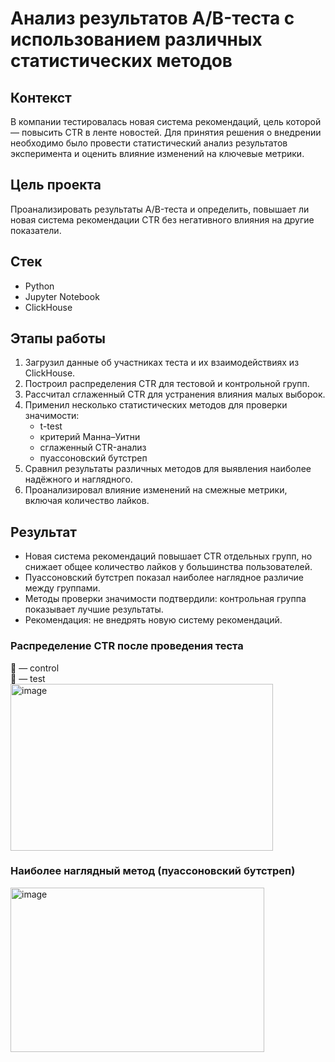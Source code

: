 # Анализ результатов A/B-теста с использованием различных статистических методов

## Контекст
В компании тестировалась новая система рекомендаций, цель которой — повысить CTR в ленте новостей. Для принятия решения о внедрении необходимо было провести статистический анализ результатов эксперимента и оценить влияние изменений на ключевые метрики.

## Цель проекта
Проанализировать результаты A/B-теста и определить, повышает ли новая система рекомендации CTR без негативного влияния на другие показатели.

## Стек
- Python
- Jupyter Notebook
- ClickHouse

## Этапы работы
1. Загрузил данные об участниках теста и их взаимодействиях из ClickHouse.
2. Построил распределения CTR для тестовой и контрольной групп.
3. Рассчитал сглаженный CTR для устранения влияния малых выборок.
4. Применил несколько статистических методов для проверки значимости:
   - t-test
   - критерий Манна–Уитни
   - сглаженный CTR-анализ
   - пуассоновский бутстреп
5. Сравнил результаты различных методов для выявления наиболее надёжного и наглядного.
6. Проанализировал влияние изменений на смежные метрики, включая количество лайков.

## Результат
- Новая система рекомендаций повышает CTR отдельных групп, но снижает общее количество лайков у большинства пользователей.
- Пуассоновский бутстреп показал наиболее наглядное различие между группами.
- Методы проверки значимости подтвердили: контрольная группа показывает лучшие результаты.
- Рекомендация: не внедрять новую систему рекомендаций.

### Распределение CTR после проведения теста
🔴 — control  
🔵 — test  
<img width="420" height="267" alt="image" src="https://github.com/user-attachments/assets/0f9c365d-e1f0-47df-8c25-6e89e189a7f7" />

### Наиболее наглядный метод (пуассоновский бутстреп)
<img width="406" height="263" alt="image" src="https://github.com/user-attachments/assets/b261dfde-e42a-427c-be0f-a913fdf01aa4" />
